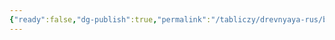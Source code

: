 ```yaml
---
{"ready":false,"dg-publish":true,"permalink":"/tabliczy/drevnyaya-rus/bogomater-kikkskaya/","dgPassFrontmatter":true}
---
```



